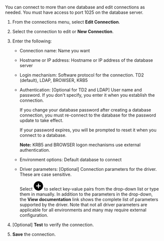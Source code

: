 You can connect to more than one database and edit connections as needed. You must have access to port 1025 on the database server.

1.  From the connections menu, select **Edit Connection**.


1.  Select the connection to edit or **New Connection**.


1.  Enter the following:

    -   Connection name: Name you want


    -   Hostname or IP address: Hostname or IP address of the database server


    -   Login mechanism: Software protocol for the connection. TD2 (default), LDAP, BROWSER, KRB5


    -   Authentication: [Optional for TD2 and LDAP] User name and password. If you don't specify, you enter it when you establish the connection.

        If you change your database password after creating a database connection, you must re-connect to the database for the password update to take effect.

        If your password expires, you will be prompted to reset it when you connect to a database.

        **Note:** KRB5 and BROWSER logon mechanisms use external authentication.


    -   Environment options: Default database to connect


    -   Driver parameters: [Optional] Connection parameters for the driver. These are case sensitive.

        Select ![""](Images/hhs1689287375241.svg) to select key-value pairs from the drop-down list or type them in manually. In addition to the parameters in the drop-down, the **View documentation** link shows the complete list of parameters supported by the driver. Note that not all driver parameters are applicable for all environments and many may require external configuration.


1.  [Optional] **Test** to verify the connection.


1.  **Save** the connection.



